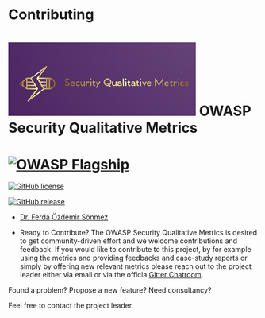 # Contributing 

# ![Project Logo](images/logo2.png) OWASP Security Qualitative Metrics 


# [![OWASP Flagship](https://img.shields.io/badge/owasp-flagship-blue.svg)](https://owasp.org/projects/)
 [![GitHub license](https://img.shields.io/github/license/Naereen/StrapDown.js.svg)](https://github.com/Naereen/StrapDown.js/blob/master/LICENSE)

 [![GitHub release](https://img.shields.io/github/release/Naereen/StrapDown.js.svg)](https://github.com/OWASP/www-project-security-qualitative-metrics/releases)





- [Dr. Ferda Özdemir Sönmez](https://www.linkedin.com/in/f-ferda-%C3%B6zdemir-s%C3%B6nmez-pmp-msc-phd-92809719/) 

- Ready to Contribute?
The OWASP Security Qualitative Metrics is desired to get community-driven effort and we welcome contributions and feedback.
If you would like to contribute to this project, by for example using the metrics and providing feedbacks and case-study reports or simply by offering new relevant metrics please reach out to the project leader either via email or via the officia [Gitter Chatroom](https://gitter.im/owasp-www-project-security-qualitative-metrics/community).

Found a problem? Propose a new feature? Need consultancy? 

Feel free to contact the project leader. 


